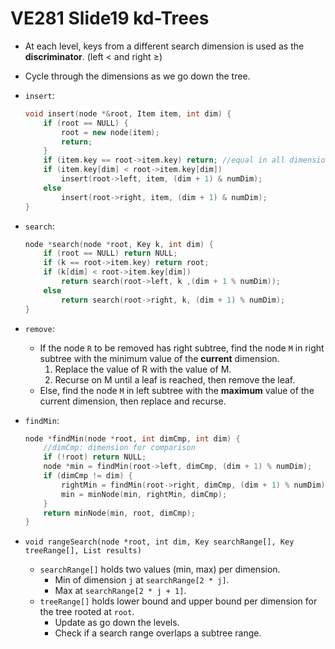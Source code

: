 # VE281 Slide19 kd-Trees

* At each level, keys from a different search dimension is used as the **discriminator**. (left $<$ and right $\geq$)

* Cycle through the dimensions as we go down the tree.

* `insert`: 

  ```c++
  void insert(node *&root, Item item, int dim) {
      if (root == NULL) {
          root = new node(item);
          return;
      }
      if (item.key == root->item.key) return; //equal in all dimensions
      if (item.key[dim] < root->item.key[dim]) 
          insert(root->left, item, (dim + 1) & numDim);
      else 
          insert(root->right, item, (dim + 1) & numDim);
  }
  ```

* `search`: 

  ```c++
  node *search(node *root, Key k, int dim) {
      if (root == NULL) return NULL;
      if (k == root->item.key) return root;
      if (k[dim] < root->item.key[dim]) 
          return search(root->left, k ,(dim + 1 % numDim));
      else 
          return search(root->right, k, (dim + 1) % numDim);
  }
  ```

* `remove`: 

  * If the node `R` to be removed has right subtree, find the node `M` in right subtree with the minimum value of the **current** dimension.
    1. Replace the value of R with the value of M.
    2. Recurse on M until a leaf is reached, then remove the leaf.
  * Else, find the node `M` in left subtree with the **maximum** value of the current dimension, then replace and recurse.

* `findMin`: 

  ```c++
  node *findMin(node *root, int dimCmp, int dim) {
      //dimCmp: dimension for comparison
      if (!root) return NULL;
      node *min = findMin(root->left, dimCmp, (dim + 1) % numDim);
      if (dimCmp != dim) {
          rightMin = findMin(root->right, dimCmp, (dim + 1) % numDim);
          min = minNode(min, rightMin, dimCmp);
      }
      return minNode(min, root, dimCmp);
  }
  ```

* `void rangeSearch(node *root, int dim, Key searchRange[], Key treeRange[], List results)`

  * `searchRange[]` holds two values (min, max) per dimension.
    * Min of dimension `j` at `searchRange[2 * j]`.
    * Max at `searchRange[2 * j + 1]`.
  * `treeRange[]` holds lower bound and upper bound per dimension for the tree rooted at `root`.
    * Update as go down the levels.
    * Check if a search range overlaps a subtree range.